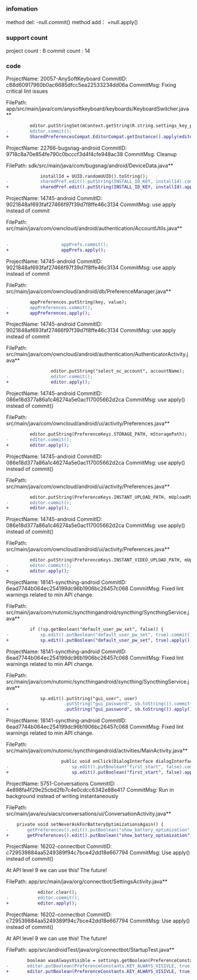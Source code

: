 ###  infomation 
method del:
-null.commit()
method add：
+null.apply()
###  support count
project count : 6
commit count : 14
###  code
ProjectName: 20057-AnySoftKeyboard
CommitID: c88d60917960b0ac6685dfcc5ea22533234dd06a
CommitMsg: Fixing critical lint issues

FilePath: app/src/main/java/com/anysoftkeyboard/keyboards/KeyboardSwitcher.java**
```diff
         editor.putStringSet(mContext.getString(R.string.settings_key_persistent_layout_per_package_id_mapping), mapping);
-        editor.commit();
+        SharedPreferencesCompat.EditorCompat.getInstance().apply(editor);
```
ProjectName: 22766-bugsnag-android
CommitID: 9718c8a70e854fe790c0bcccf3d4f4cfe948ac38
CommitMsg: Cleanup

FilePath: sdk/src/main/java/com/bugsnag/android/DeviceData.java**
```diff
             installId = UUID.randomUUID().toString();
-            sharedPref.edit().putString(INSTALL_ID_KEY, installId).commit();
+            sharedPref.edit().putString(INSTALL_ID_KEY, installId).apply();
```
ProjectName: 14745-android
CommitID: 9021848af693faf27466f97f39d7f8ffe46c3134
CommitMsg: use apply instead of commit

FilePath: src/main/java/com/owncloud/android/authentication/AccountUtils.java**
```diff
     
-                    appPrefs.commit();
+                    appPrefs.apply();
```
ProjectName: 14745-android
CommitID: 9021848af693faf27466f97f39d7f8ffe46c3134
CommitMsg: use apply instead of commit

FilePath: src/main/java/com/owncloud/android/db/PreferenceManager.java**
```diff
         appPreferences.putString(key, value);
-        appPreferences.commit();
+        appPreferences.apply();
```
ProjectName: 14745-android
CommitID: 9021848af693faf27466f97f39d7f8ffe46c3134
CommitMsg: use apply instead of commit

FilePath: src/main/java/com/owncloud/android/authentication/AuthenticatorActivity.java**
```diff
                 editor.putString("select_oc_account", accountName);
-                editor.commit();
+                editor.apply();
```
ProjectName: 14745-android
CommitID: 086e18d377a86a1c46274a5e0ac117005662d2ca
CommitMsg: use apply() instead of commit()

FilePath: src/main/java/com/owncloud/android/ui/activity/Preferences.java**
```diff
         editor.putString(PreferenceKeys.STORAGE_PATH, mStoragePath);
-        editor.commit();
+        editor.apply();
```
ProjectName: 14745-android
CommitID: 086e18d377a86a1c46274a5e0ac117005662d2ca
CommitMsg: use apply() instead of commit()

FilePath: src/main/java/com/owncloud/android/ui/activity/Preferences.java**
```diff
         editor.putString(PreferenceKeys.INSTANT_UPLOAD_PATH, mUploadPath);
-        editor.commit();
+        editor.apply();
```
ProjectName: 14745-android
CommitID: 086e18d377a86a1c46274a5e0ac117005662d2ca
CommitMsg: use apply() instead of commit()

FilePath: src/main/java/com/owncloud/android/ui/activity/Preferences.java**
```diff
         editor.putString(PreferenceKeys.INSTANT_VIDEO_UPLOAD_PATH, mUploadVideoPath);
-        editor.commit();
+        editor.apply();
```
ProjectName: 18141-syncthing-android
CommitID: 6ead7744b064ec254199dc96b1906bc26457c068
CommitMsg: Fixed lint warnings related to min API change.

FilePath: src/main/java/com/nutomic/syncthingandroid/syncthing/SyncthingService.java**
```diff
         if (!sp.getBoolean("default_user_pw_set", false)) {
-            sp.edit().putBoolean("default_user_pw_set", true).commit();
+            sp.edit().putBoolean("default_user_pw_set", true).apply();
```
ProjectName: 18141-syncthing-android
CommitID: 6ead7744b064ec254199dc96b1906bc26457c068
CommitMsg: Fixed lint warnings related to min API change.

FilePath: src/main/java/com/nutomic/syncthingandroid/syncthing/SyncthingService.java**
```diff
             sp.edit().putString("gui_user", user)
-                     .putString("gui_password", sb.toString()).commit();
+                     .putString("gui_password", sb.toString()).apply();
```
ProjectName: 18141-syncthing-android
CommitID: 6ead7744b064ec254199dc96b1906bc26457c068
CommitMsg: Fixed lint warnings related to min API change.

FilePath: src/main/java/com/nutomic/syncthingandroid/activities/MainActivity.java**
```diff
                     public void onClick(DialogInterface dialogInterface, int i) {
-                        sp.edit().putBoolean("first_start", false).commit();
+                        sp.edit().putBoolean("first_start", false).apply();
```
ProjectName: 5751-Conversations
CommitID: 4e898fa4f29e25cbd2fb7c4e0cdcc6342e88e417
CommitMsg: Run in background instead of writing instantaneously

FilePath: src/main/java/eu/siacs/conversations/ui/ConversationActivity.java**
```diff
 	private void setNeverAskForBatteryOptimizationsAgain() {
-		getPreferences().edit().putBoolean("show_battery_optimization", false).commit();
+		getPreferences().edit().putBoolean("show_battery_optimization", false).apply();
```
ProjectName: 16202-connectbot
CommitID: c729539884aa5249389f94c7bce42dd18e667794
CommitMsg: Use apply() instead of commit()

At API level 9 we can use this! The future!

FilePath: app/src/main/java/org/connectbot/SettingsActivity.java**
```diff
 			editor.clear();
-			editor.commit();
+			editor.apply();
```
ProjectName: 16202-connectbot
CommitID: c729539884aa5249389f94c7bce42dd18e667794
CommitMsg: Use apply() instead of commit()

At API level 9 we can use this! The future!

FilePath: app/src/androidTest/java/org/connectbot/StartupTest.java**
```diff
 		boolean wasAlwaysVisible = settings.getBoolean(PreferenceConstants.KEY_ALWAYS_VISIVLE, false);
-		editor.putBoolean(PreferenceConstants.KEY_ALWAYS_VISIVLE, true).commit();
+		editor.putBoolean(PreferenceConstants.KEY_ALWAYS_VISIVLE, true).apply();
```
